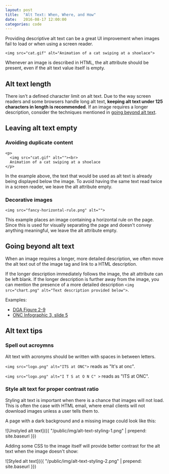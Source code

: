 ```yaml
---
layout: post
title:  "Alt Text: When, Where, and How"
date:   2016-08-17 12:00:00
categories: code
---
```


Providing descriptive alt text can be a great UI improvement when images fail to load or when using a screen reader.

    <img src="cat.gif" alt="Animation of a cat swiping at a shoelace">

Whenever an image is described in HTML, the alt attribute should be present, even if the alt text value itself is empty.

## Alt text length

There isn't a defined character limit on alt text. Due to the way screen readers and some browsers handle long alt text, **keeping alt text under 125 characters in length is recommended**. If an image requires a longer description, consider the techniques mentioned in [going beyond alt text](#going-beyond-alt-text).

## Leaving alt text empty

### Avoiding duplicate content

    <p>
      <img src="cat.gif" alt=""><br>
      Animation of a cat swiping at a shoelace
    </p>

In the example above, the text that would be used as alt text is already being displayed below the image. To avoid having the same text read twice in a screen reader, we leave the alt attribute empty.

### Decorative images

    <img src="fancy-horizontal-rule.png" alt="">

This example places an image containing a horizontal rule on the page. Since this is used for visually separating the page and doesn't convey anything meaningful, we leave the alt attribute empty.

## Going beyond alt text

When an image requires a longer, more detailed description, we often move the alt text out of the image tag and link to a HTML description.

If the longer description immediately follows the image, the alt attribute can be left blank. If the longer description is further away from the image, you can mention the presence of a more detailed description ```<img src="chart.png" alt="Text description provided below">```.

Examples:

 - [DGA Figure 2-9](https://health.gov/dietaryguidelines/2015/guidelines/chapter-2/a-closer-look-at-current-intakes-and-recommended-shifts/#figure-2-9)
 - [ONC Infographic 3, slide 5](https://communicatehealth.github.io/onc-playbook/infographic-3/)


## Alt text tips

### Spell out acroymns

Alt text with acronyms should be written with spaces in between letters.

```<img src="logo.png" alt="ITS at ONC">``` reads as "It's at onc".

```<img src="logo.png" alt="I T S at O N C" >``` reads as "ITS at ONC".

### Style alt text for proper contrast ratio

Styling alt text is important when there is a chance that images will not load. This is often the case with HTML email, where email clients will not download images unless a user tells them to.

A page with a dark background and a missing image could look like this:

![Unstyled alt text]({{ "/public/img/alt-text-styling-1.png" | prepend: site.baseurl }})

Adding some CSS to the image itself will provide better contrast for the alt text when the image doesn't show:

![Styled alt text]({{ "/public/img/alt-text-styling-2.png" | prepend: site.baseurl }})
